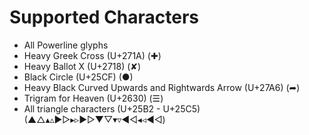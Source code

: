 # Supported Characters

- All Powerline glyphs
- Heavy Greek Cross (U+271A) (✚)
- Heavy Ballot X (U+2718) (✘)
- Black Circle (U+25CF) (●)
- Heavy Black Curved Upwards and Rightwards Arrow (U+27A6) (➦)
- Trigram for Heaven (U+2630) (☰)
- All triangle characters (U+25B2 - U+25C5) (▲△▴▵▶▷▸▹►▻▼▽▾▿◀◁◂◃◄◅)
